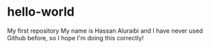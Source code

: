 # hello-world
My first repository
My name is Hassan Aluraibi and I have never used Github before, so I hope I'm doing this correctly!
